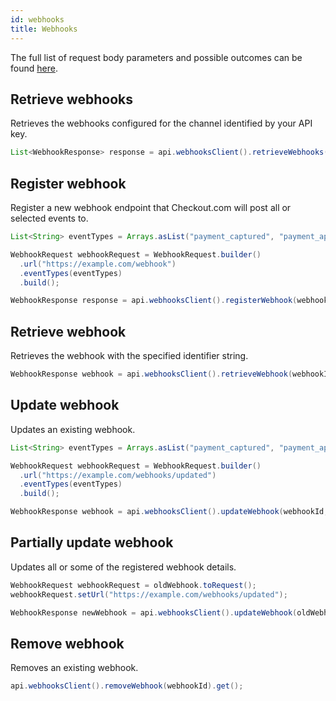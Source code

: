 ```yaml
---
id: webhooks
title: Webhooks
---
```


The full list of request body parameters and possible outcomes can be found [here](https://api-reference.checkout.com/#tag/Webhooks).

## Retrieve webhooks

Retrieves the webhooks configured for the channel identified by your API key.

```java
List<WebhookResponse> response = api.webhooksClient().retrieveWebhooks().get();
```

## Register webhook

Register a new webhook endpoint that Checkout.com will post all or selected events to.

```java
List<String> eventTypes = Arrays.asList("payment_captured", "payment_approved", "payment_declined");

WebhookRequest webhookRequest = WebhookRequest.builder()
  .url("https://example.com/webhook")
  .eventTypes(eventTypes)
  .build();

WebhookResponse response = api.webhooksClient().registerWebhook(webhookRequest).get();
```

## Retrieve webhook

Retrieves the webhook with the specified identifier string.

```java
WebhookResponse webhook = api.webhooksClient().retrieveWebhook(webhookId).get();
```

## Update webhook

Updates an existing webhook.

```java
List<String> eventTypes = Arrays.asList("payment_captured", "payment_approved", "payment_declined");

WebhookRequest webhookRequest = WebhookRequest.builder()
  .url("https://example.com/webhooks/updated")
  .eventTypes(eventTypes)
  .build();

WebhookResponse webhook = api.webhooksClient().updateWebhook(webhookId, webhookRequest).get();
```

## Partially update webhook

Updates all or some of the registered webhook details.

```java
WebhookRequest webhookRequest = oldWebhook.toRequest();
webhookRequest.setUrl("https://example.com/webhooks/updated");

WebhookResponse newWebhook = api.webhooksClient().updateWebhook(oldWebhook.getId(), webhookRequest).get();
```

## Remove webhook

Removes an existing webhook.

```java
api.webhooksClient().removeWebhook(webhookId).get();
```
